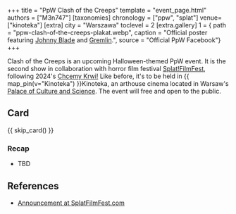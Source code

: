+++
title = "PpW Clash of the Creeps"
template = "event_page.html"
authors = ["M3n747"]
[taxonomies]
chronology = ["ppw", "splat"]
venue=["kinoteka"]
[extra]
city = "Warszawa"
toclevel = 2
[extra.gallery]
1 = { path = "ppw-clash-of-the-creeps-plakat.webp", caption = "Official poster featuring [Johnny Blade](@/w/johnny-blade.md) and [Gremlin](@/w/goblin.md).", source = "Official PpW Facebook"}
+++

Clash of the Creeps is an upcoming Halloween-themed PpW event. It is the second show in collaboration with horror film festival [Splat!FilmFest](@/o/splat.md), following 2024's [Chcemy Krwi!](@/e/ppw/2024-10-30-ppw_splat-chcemy-krwi.md) Like before, it's to be held in {{ map_pin(v="Kinoteka") }}Kinoteka, an arthouse cinema located in Warsaw's [Palace of Culture and Science][pkin-wikipedia]. The event will free and open to the public.

## Card

{{ skip_card() }}

### Recap

* TBD

## References

* [Announcement at SplatFilmFest.com](https://splatfilmfest.com/wydarzenia_specjalne/wrestling-ppw-x-splatfilmfest-clash-of-the-creeps/)

[pkin-wikipedia]: https://en.wikipedia.org/wiki/Palace_of_Culture_and_Science
